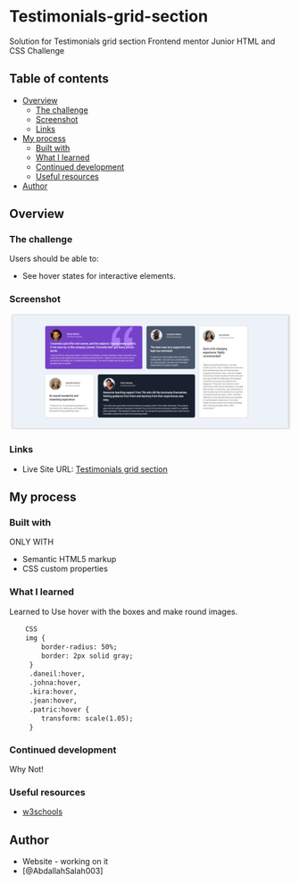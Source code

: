 # Testimonials-grid-section
Solution for Testimonials grid section Frontend mentor Junior HTML and CSS Challenge 
## Table of contents

- [Overview](#overview)
  - [The challenge](#the-challenge)
  - [Screenshot](#screenshot)
  - [Links](#links)
- [My process](#my-process)
  - [Built with](#built-with)
  - [What I learned](#what-i-learned)
  - [Continued development](#continued-development)
  - [Useful resources](#useful-resources)
- [Author](#author)


## Overview

### The challenge

Users should be able to:

- See hover states for interactive elements.

### Screenshot

![](ScreenShot.png)

### Links

- Live Site URL: [Testimonials grid section](https://abdallahsalah003.github.io/Testimonials-grid-section/)

## My process

### Built with
ONLY WITH
- Semantic HTML5 markup
- CSS custom properties

### What I learned
Learned to Use hover with the boxes and make round images.
```
    CSS
    img {
        border-radius: 50%;
        border: 2px solid gray;
     }
     .daneil:hover, 
     .johna:hover, 
     .kira:hover, 
     .jean:hover, 
     .patric:hover {
        transform: scale(1.05);
     }
```

### Continued development
Why Not!
### Useful resources
- [w3schools](https://www.w3schools.com/howto/howto_css_image_overlay_title.asp)

## Author

- Website - working on it
- [@AbdallahSalah003]
